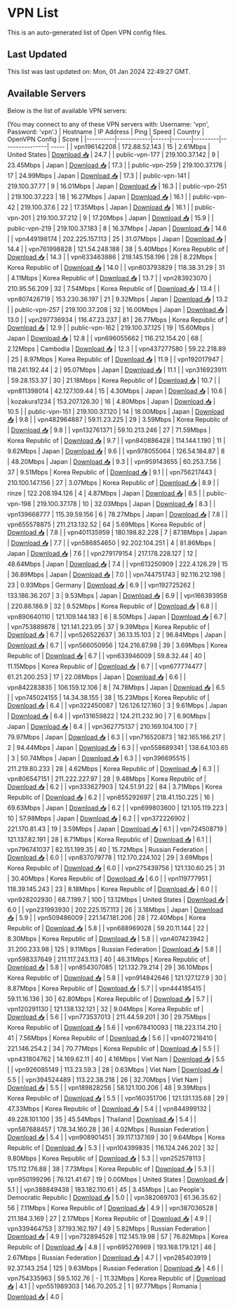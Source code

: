 # VPN List

This is an auto-generated list of Open VPN config files.

## Last Updated

This list was last updated on: Mon, 01 Jan 2024 22:49:27 GMT.

## Available Servers

Below is the list of available VPN servers:

(You may connect to any of these VPN servers with: Username: 'vpn', Password: 'vpn'.)
| Hostname | IP Address | Ping | Speed | Country | OpenVPN Config | Score |
|----------|------------|------|-------|---------|----------------| ----- |
| vpn196142208 | 172.88.52.143 | 15 | 2.61Mbps | United States | [Download 📥](./configs/server_0_US.ovpn) | 24.7 |
| public-vpn-177 | 219.100.37.142 | 9 | 23.45Mbps | Japan | [Download 📥](./configs/server_1_JP.ovpn) | 17.3 |
| public-vpn-259 | 219.100.37.176 | 17 | 24.99Mbps | Japan | [Download 📥](./configs/server_2_JP.ovpn) | 17.3 |
| public-vpn-141 | 219.100.37.77 | 9 | 16.01Mbps | Japan | [Download 📥](./configs/server_3_JP.ovpn) | 16.3 |
| public-vpn-251 | 219.100.37.223 | 18 | 16.27Mbps | Japan | [Download 📥](./configs/server_4_JP.ovpn) | 16.1 |
| public-vpn-42 | 219.100.37.6 | 22 | 17.35Mbps | Japan | [Download 📥](./configs/server_5_JP.ovpn) | 16.1 |
| public-vpn-201 | 219.100.37.212 | 9 | 17.20Mbps | Japan | [Download 📥](./configs/server_6_JP.ovpn) | 15.9 |
| public-vpn-219 | 219.100.37.183 | 8 | 16.37Mbps | Japan | [Download 📥](./configs/server_7_JP.ovpn) | 14.6 |
| vpn449198174 | 202.225.157.113 | 25 | 31.07Mbps | Japan | [Download 📥](./configs/server_8_JP.ovpn) | 14.4 |
| vpn761998828 | 121.54.248.188 | 38 | 5.40Mbps | Korea Republic of | [Download 📥](./configs/server_9_KR.ovpn) | 14.3 |
| vpn633463886 | 218.145.158.196 | 28 | 8.22Mbps | Korea Republic of | [Download 📥](./configs/server_10_KR.ovpn) | 14.0 |
| vpn603793829 | 118.38.31.29 | 31 | 4.11Mbps | Korea Republic of | [Download 📥](./configs/server_11_KR.ovpn) | 13.7 |
| vpn283923070 | 210.95.56.209 | 32 | 7.54Mbps | Korea Republic of | [Download 📥](./configs/server_12_KR.ovpn) | 13.4 |
| vpn807426719 | 153.230.36.197 | 21 | 9.32Mbps | Japan | [Download 📥](./configs/server_13_JP.ovpn) | 13.2 |
| public-vpn-257 | 219.100.37.208 | 32 | 16.00Mbps | Japan | [Download 📥](./configs/server_14_JP.ovpn) | 13.0 |
| vpn297736934 | 116.47.23.237 | 81 | 26.77Mbps | Korea Republic of | [Download 📥](./configs/server_15_KR.ovpn) | 12.9 |
| public-vpn-162 | 219.100.37.125 | 19 | 15.60Mbps | Japan | [Download 📥](./configs/server_16_JP.ovpn) | 12.8 |
| vpn696055662 | 116.212.154.20 | 68 | 2.12Mbps | Cambodia | [Download 📥](./configs/server_17_KH.ovpn) | 12.3 |
| vpn437277580 | 59.22.218.89 | 25 | 8.97Mbps | Korea Republic of | [Download 📥](./configs/server_18_KR.ovpn) | 11.9 |
| vpn192017947 | 118.241.192.44 | 2 | 95.07Mbps | Japan | [Download 📥](./configs/server_19_JP.ovpn) | 11.1 |
| vpn316923911 | 59.28.153.37 | 30 | 21.18Mbps | Korea Republic of | [Download 📥](./configs/server_20_KR.ovpn) | 10.7 |
| vpn811398014 | 42.127.109.44 | 15 | 4.30Mbps | Japan | [Download 📥](./configs/server_21_JP.ovpn) | 10.6 |
| kozakura1234 | 153.207.126.30 | 16 | 4.80Mbps | Japan | [Download 📥](./configs/server_22_JP.ovpn) | 10.5 |
| public-vpn-151 | 219.100.37.120 | 14 | 18.00Mbps | Japan | [Download 📥](./configs/server_23_JP.ovpn) | 9.8 |
| vpn482964887 | 59.11.23.225 | 29 | 3.59Mbps | Korea Republic of | [Download 📥](./configs/server_24_KR.ovpn) | 9.8 |
| vpn132761371 | 59.10.213.246 | 27 | 71.59Mbps | Korea Republic of | [Download 📥](./configs/server_25_KR.ovpn) | 9.7 |
| vpn840886428 | 114.144.1.190 | 11 | 9.62Mbps | Japan | [Download 📥](./configs/server_26_JP.ovpn) | 9.6 |
| vpn978055064 | 126.54.184.87 | 8 | 48.20Mbps | Japan | [Download 📥](./configs/server_27_JP.ovpn) | 9.3 |
| vpn959143655 | 60.253.7.56 | 37 | 9.51Mbps | Korea Republic of | [Download 📥](./configs/server_28_KR.ovpn) | 9.1 |
| vpn756217443 | 210.100.147.156 | 27 | 3.07Mbps | Korea Republic of | [Download 📥](./configs/server_29_KR.ovpn) | 8.9 |
| rinze | 122.208.194.126 | 4 | 4.87Mbps | Japan | [Download 📥](./configs/server_30_JP.ovpn) | 8.5 |
| public-vpn-198 | 219.100.37.178 | 10 | 32.03Mbps | Japan | [Download 📥](./configs/server_31_JP.ovpn) | 8.3 |
| vpn139668777 | 115.39.59.156 | 6 | 78.27Mbps | Japan | [Download 📥](./configs/server_32_JP.ovpn) | 7.8 |
| vpn655578875 | 211.213.132.52 | 64 | 5.69Mbps | Korea Republic of | [Download 📥](./configs/server_33_KR.ovpn) | 7.8 |
| vpn401135959 | 180.198.82.228 | 7 | 87.18Mbps | Japan | [Download 📥](./configs/server_34_JP.ovpn) | 7.7 |
| vpn586854650 | 92.202.104.251 | 4 | 81.86Mbps | Japan | [Download 📥](./configs/server_35_JP.ovpn) | 7.6 |
| vpn279179154 | 217.178.228.127 | 12 | 48.64Mbps | Japan | [Download 📥](./configs/server_36_JP.ovpn) | 7.4 |
| vpn613250909 | 222.4.126.29 | 15 | 36.89Mbps | Japan | [Download 📥](./configs/server_37_JP.ovpn) | 7.0 |
| vpn744751743 | 92.116.212.198 | 23 | 0.93Mbps | Germany | [Download 📥](./configs/server_38_DE.ovpn) | 6.9 |
| vpn192725262 | 133.186.36.207 | 3 | 9.53Mbps | Japan | [Download 📥](./configs/server_39_JP.ovpn) | 6.9 |
| vpn166393958 | 220.86.186.9 | 32 | 9.52Mbps | Korea Republic of | [Download 📥](./configs/server_40_KR.ovpn) | 6.8 |
| vpn890640110 | 121.109.144.183 | 6 | 8.50Mbps | Japan | [Download 📥](./configs/server_41_JP.ovpn) | 6.7 |
| vpn753889878 | 121.141.223.95 | 37 | 9.39Mbps | Korea Republic of | [Download 📥](./configs/server_42_KR.ovpn) | 6.7 |
| vpn526522637 | 36.13.15.103 | 2 | 96.84Mbps | Japan | [Download 📥](./configs/server_43_JP.ovpn) | 6.7 |
| vpn566050956 | 124.216.87.98 | 39 | 3.69Mbps | Korea Republic of | [Download 📥](./configs/server_44_KR.ovpn) | 6.7 |
| vpn633946009 | 59.8.32.44 | 40 | 11.15Mbps | Korea Republic of | [Download 📥](./configs/server_45_KR.ovpn) | 6.7 |
| vpn677774477 | 61.21.200.253 | 17 | 22.08Mbps | Japan | [Download 📥](./configs/server_46_JP.ovpn) | 6.6 |
| vpn842283835 | 106.159.12.106 | 8 | 74.78Mbps | Japan | [Download 📥](./configs/server_47_JP.ovpn) | 6.5 |
| vpn745024155 | 14.34.38.155 | 38 | 15.23Mbps | Korea Republic of | [Download 📥](./configs/server_48_KR.ovpn) | 6.4 |
| vpn322450087 | 126.126.127.160 | 3 | 9.61Mbps | Japan | [Download 📥](./configs/server_49_JP.ovpn) | 6.4 |
| vpn131659822 | 124.211.232.90 | 7 | 6.90Mbps | Japan | [Download 📥](./configs/server_50_JP.ovpn) | 6.4 |
| vpn362775137 | 210.169.104.100 | 7 | 79.97Mbps | Japan | [Download 📥](./configs/server_51_JP.ovpn) | 6.3 |
| vpn716520873 | 182.165.166.217 | 2 | 94.44Mbps | Japan | [Download 📥](./configs/server_52_JP.ovpn) | 6.3 |
| vpn558689341 | 138.64.103.65 | 3 | 50.74Mbps | Japan | [Download 📥](./configs/server_53_JP.ovpn) | 6.3 |
| vpn396695515 | 211.219.80.233 | 28 | 4.62Mbps | Korea Republic of | [Download 📥](./configs/server_54_KR.ovpn) | 6.3 |
| vpn806547151 | 211.222.227.97 | 28 | 9.48Mbps | Korea Republic of | [Download 📥](./configs/server_55_KR.ovpn) | 6.2 |
| vpn333627903 | 124.51.91.22 | 84 | 3.71Mbps | Korea Republic of | [Download 📥](./configs/server_56_KR.ovpn) | 6.2 |
| vpn855292697 | 218.41.150.225 | 16 | 69.63Mbps | Japan | [Download 📥](./configs/server_57_JP.ovpn) | 6.2 |
| vpn699803600 | 121.105.119.223 | 10 | 57.98Mbps | Japan | [Download 📥](./configs/server_58_JP.ovpn) | 6.2 |
| vpn372226902 | 221.170.81.43 | 19 | 3.59Mbps | Japan | [Download 📥](./configs/server_59_JP.ovpn) | 6.1 |
| vpn724508719 | 121.137.82.191 | 28 | 8.71Mbps | Korea Republic of | [Download 📥](./configs/server_60_KR.ovpn) | 6.1 |
| vpn796741037 | 82.151.199.35 | 40 | 15.72Mbps | Russian Federation | [Download 📥](./configs/server_61_RU.ovpn) | 6.0 |
| vpn837079778 | 112.170.224.102 | 29 | 3.69Mbps | Korea Republic of | [Download 📥](./configs/server_62_KR.ovpn) | 6.0 |
| vpn275439756 | 121.130.60.25 | 31 | 30.40Mbps | Korea Republic of | [Download 📥](./configs/server_63_KR.ovpn) | 6.0 |
| vpn119777951 | 118.39.145.243 | 23 | 8.18Mbps | Korea Republic of | [Download 📥](./configs/server_64_KR.ovpn) | 6.0 |
| vpn928202930 | 68.7.199.7 | 100 | 13.12Mbps | United States | [Download 📥](./configs/server_65_US.ovpn) | 6.0 |
| vpn231993930 | 202.225.157.113 | 26 | 3.18Mbps | Japan | [Download 📥](./configs/server_66_JP.ovpn) | 5.9 |
| vpn509486009 | 221.147.181.206 | 28 | 72.40Mbps | Korea Republic of | [Download 📥](./configs/server_67_KR.ovpn) | 5.8 |
| vpn688969028 | 59.20.11.144 | 22 | 8.30Mbps | Korea Republic of | [Download 📥](./configs/server_68_KR.ovpn) | 5.8 |
| vpn407423942 | 31.200.233.98 | 125 | 9.11Mbps | Russian Federation | [Download 📥](./configs/server_69_RU.ovpn) | 5.8 |
| vpn598337649 | 211.117.243.113 | 40 | 46.31Mbps | Korea Republic of | [Download 📥](./configs/server_70_KR.ovpn) | 5.8 |
| vpn854307085 | 121.132.79.214 | 29 | 36.10Mbps | Korea Republic of | [Download 📥](./configs/server_71_KR.ovpn) | 5.8 |
| vpn914842646 | 121.127.127.9 | 30 | 8.87Mbps | Korea Republic of | [Download 📥](./configs/server_72_KR.ovpn) | 5.7 |
| vpn444185415 | 59.11.16.136 | 30 | 62.80Mbps | Korea Republic of | [Download 📥](./configs/server_73_KR.ovpn) | 5.7 |
| vpn120291130 | 121.138.132.121 | 32 | 9.04Mbps | Korea Republic of | [Download 📥](./configs/server_74_KR.ovpn) | 5.6 |
| vpn773537013 | 211.44.59.201 | 30 | 29.75Mbps | Korea Republic of | [Download 📥](./configs/server_75_KR.ovpn) | 5.6 |
| vpn678410093 | 118.223.114.210 | 41 | 7.56Mbps | Korea Republic of | [Download 📥](./configs/server_76_KR.ovpn) | 5.6 |
| vpn407218410 | 221.146.254.2 | 34 | 70.77Mbps | Korea Republic of | [Download 📥](./configs/server_77_KR.ovpn) | 5.5 |
| vpn431804762 | 14.169.62.11 | 40 | 4.16Mbps | Viet Nam | [Download 📥](./configs/server_78_VN.ovpn) | 5.5 |
| vpn926085149 | 113.23.59.3 | 28 | 0.63Mbps | Viet Nam | [Download 📥](./configs/server_79_VN.ovpn) | 5.5 |
| vpn394524489 | 113.22.38.218 | 26 | 32.70Mbps | Viet Nam | [Download 📥](./configs/server_80_VN.ovpn) | 5.5 |
| vpn189828256 | 58.121.100.206 | 48 | 9.39Mbps | Korea Republic of | [Download 📥](./configs/server_81_KR.ovpn) | 5.5 |
| vpn160351706 | 121.131.135.68 | 29 | 47.33Mbps | Korea Republic of | [Download 📥](./configs/server_82_KR.ovpn) | 5.4 |
| vpn844999132 | 49.228.101.100 | 35 | 45.54Mbps | Thailand | [Download 📥](./configs/server_83_TH.ovpn) | 5.4 |
| vpn587688457 | 178.34.160.28 | 36 | 4.02Mbps | Russian Federation | [Download 📥](./configs/server_84_RU.ovpn) | 5.4 |
| vpn908901451 | 39.117.137.169 | 30 | 9.64Mbps | Korea Republic of | [Download 📥](./configs/server_85_KR.ovpn) | 5.3 |
| vpn104399835 | 116.124.246.202 | 32 | 9.80Mbps | Korea Republic of | [Download 📥](./configs/server_86_KR.ovpn) | 5.3 |
| vpn252578113 | 175.112.176.88 | 38 | 7.73Mbps | Korea Republic of | [Download 📥](./configs/server_87_KR.ovpn) | 5.3 |
| vpn950199296 | 76.121.41.67 | 19 | 0.00Mbps | United States | [Download 📥](./configs/server_88_US.ovpn) | 5.1 |
| vpn388849438 | 183.182.110.61 | 45 | 3.45Mbps | Lao People's Democratic Republic | [Download 📥](./configs/server_89_LA.ovpn) | 5.0 |
| vpn382069703 | 61.36.35.62 | 56 | 7.11Mbps | Korea Republic of | [Download 📥](./configs/server_90_KR.ovpn) | 4.9 |
| vpn387036528 | 211.184.3.169 | 27 | 2.17Mbps | Korea Republic of | [Download 📥](./configs/server_91_KR.ovpn) | 4.9 |
| vpn339464753 | 37.193.162.197 | 49 | 5.82Mbps | Russian Federation | [Download 📥](./configs/server_92_RU.ovpn) | 4.9 |
| vpn732894528 | 112.145.19.98 | 57 | 76.82Mbps | Korea Republic of | [Download 📥](./configs/server_93_KR.ovpn) | 4.8 |
| vpn695276969 | 193.168.179.121 | 46 | 2.67Mbps | Russian Federation | [Download 📥](./configs/server_94_RU.ovpn) | 4.7 |
| vpn285403919 | 92.37.143.254 | 125 | 9.63Mbps | Russian Federation | [Download 📥](./configs/server_95_RU.ovpn) | 4.6 |
| vpn754335963 | 59.5.102.76 | - | 11.32Mbps | Korea Republic of | [Download 📥](./configs/server_96_KR.ovpn) | 4.1 |
| vpn551989303 | 146.70.205.2 | 1 | 97.77Mbps | Romania | [Download 📥](./configs/server_97_RO.ovpn) | 4.0 |
